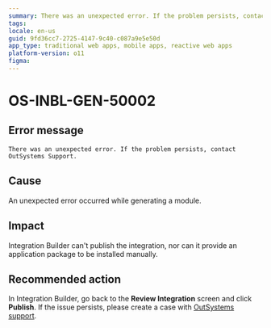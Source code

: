 ```yaml
---
summary: There was an unexpected error. If the problem persists, contact OutSystems Support.
tags:
locale: en-us
guid: 9fd36cc7-2725-4147-9c40-c087a9e5e50d
app_type: traditional web apps, mobile apps, reactive web apps
platform-version: o11
figma:
---
```


# OS-INBL-GEN-50002

## Error message

`There was an unexpected error. If the problem persists, contact OutSystems Support.`

## Cause

An unexpected error occurred while generating a module.

## Impact

Integration Builder can't publish the integration, nor can it provide an application package to be installed manually.

## Recommended action

In Integration Builder, go back to the **Review Integration** screen and click **Publish**.
If the issue persists, please create a case with [OutSystems support](https://success.outsystems.com/Support).

